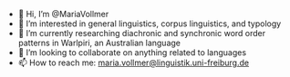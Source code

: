 - 👋 Hi, I’m @MariaVollmer
- 👀 I’m interested in general linguistics, corpus linguistics, and typology
- 🌱 I’m currently researching diachronic and synchronic word order patterns in Warlpiri, an Australian language
- 💞️ I’m looking to collaborate on anything related to languages
- 📫 How to reach me: maria.vollmer@linguistik.uni-freiburg.de

<!---
MariaVollmer/MariaVollmer is a ✨ special ✨ repository because its `README.md` (this file) appears on your GitHub profile.
You can click the Preview link to take a look at your changes.
--->
